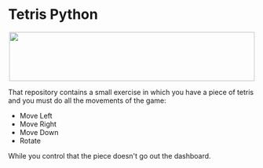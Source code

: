 # Tetris Python
<p align="center">
  <img width="500" height="100" src="https://encrypted-tbn0.gstatic.com/images?q=tbn:ANd9GcS__RN7B7f-TtoXgLT3lwpsGvQbPVjY-4G5F4sdO-eI&s">
</p>

That repository contains a small exercise in which you have a piece of tetris and you must do all the movements of the game:
- Move Left
- Move Right
- Move Down
- Rotate

While you control that the piece doesn't go out the dashboard.
